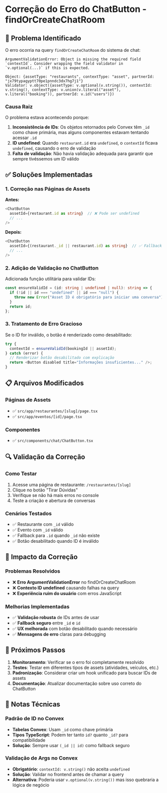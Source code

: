 # Correção do Erro do ChatButton - findOrCreateChatRoom

## 🚨 Problema Identificado

O erro ocorria na query `findOrCreateChatRoom` do sistema de chat:

```
ArgumentValidationError: Object is missing the required field `contextId`. Consider wrapping the field validator in `v.optional(...)` if this is expected.

Object: {assetType: "restaurants", contextType: "asset", partnerId: "jx79typagyptt70pe1pnndc3dx7hg7j1"}
Validator: v.object({assetType: v.optional(v.string()), contextId: v.string(), contextType: v.union(v.literal("asset"), v.literal("booking")), partnerId: v.id("users")})
```

### Causa Raiz

O problema estava acontecendo porque:

1. **Inconsistência de IDs**: Os objetos retornados pelo Convex têm `_id` como chave primária, mas alguns componentes estavam tentando acessar `.id`
2. **ID undefined**: Quando `restaurant.id` era `undefined`, o `contextId` ficava `undefined`, causando o erro de validação
3. **Falta de validação**: Não havia validação adequada para garantir que sempre tivéssemos um ID válido

## ✅ Soluções Implementadas

### 1. Correção nas Páginas de Assets

**Antes:**
```typescript
<ChatButton
  assetId={restaurant.id as string}  // ❌ Pode ser undefined
  // ...
/>
```

**Depois:**
```typescript
<ChatButton
  assetId={(restaurant._id || restaurant.id) as string}  // ✅ Fallback seguro
  // ...
/>
```

### 2. Adição de Validação no ChatButton

Adicionada função utilitária para validar IDs:

```typescript
const ensureValidId = (id: string | undefined | null): string => {
  if (!id || id === "undefined" || id === "null") {
    throw new Error("Asset ID é obrigatório para iniciar uma conversa");
  }
  return id;
};
```

### 3. Tratamento de Erro Gracioso

Se o ID for inválido, o botão é renderizado como desabilitado:

```typescript
try {
  contextId = ensureValidId(bookingId || assetId);
} catch (error) {
  // Renderizar botão desabilitado com explicação
  return <Button disabled title="Informações insuficientes..." />;
}
```

## 📋 Arquivos Modificados

### Páginas de Assets
- ✅ `src/app/restaurantes/[slug]/page.tsx`
- ✅ `src/app/eventos/[id]/page.tsx`

### Componentes
- ✅ `src/components/chat/ChatButton.tsx`

## 🔍 Validação da Correção

### Como Testar
1. Acesse uma página de restaurante: `/restaurantes/[slug]`
2. Clique no botão "Tirar Dúvidas"
3. Verifique se não há mais erros no console
4. Teste a criação e abertura de conversas

### Cenários Testados
- ✅ Restaurante com `_id` válido
- ✅ Evento com `_id` válido  
- ✅ Fallback para `.id` quando `_id` não existe
- ✅ Botão desabilitado quando ID é inválido

## 🎯 Impacto da Correção

### Problemas Resolvidos
- ❌ **Erro ArgumentValidationError** no findOrCreateChatRoom
- ❌ **Contexto ID undefined** causando falhas na query
- ❌ **Experiência ruim do usuário** com erros JavaScript

### Melhorias Implementadas
- ✅ **Validação robusta** de IDs antes de usar
- ✅ **Fallback seguro** entre `_id` e `id`
- ✅ **UX melhorada** com botão desabilitado quando necessário
- ✅ **Mensagens de erro** claras para debugging

## 🔄 Próximos Passos

1. **Monitoramento**: Verificar se o erro foi completamente resolvido
2. **Testes**: Testar em diferentes tipos de assets (atividades, veículos, etc.)
3. **Padronização**: Considerar criar um hook unificado para buscar IDs de assets
4. **Documentação**: Atualizar documentação sobre uso correto do ChatButton

## 📝 Notas Técnicas

### Padrão de ID no Convex
- **Tabelas Convex**: Usam `_id` como chave primária
- **Tipos TypeScript**: Podem ter tanto `id?` quanto `_id?` para compatibilidade
- **Solução**: Sempre usar `(_id || id)` como fallback seguro

### Validação de Args no Convex
- **Obrigatório**: `contextId: v.string()` não aceita `undefined`
- **Solução**: Validar no frontend antes de chamar a query
- **Alternativa**: Poderia usar `v.optional(v.string())` mas isso quebraria a lógica de negócio 